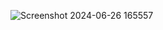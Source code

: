 ![Screenshot 2024-06-26 165557](https://github.com/ayush-11-c/Omnifood/assets/136771883/77840e5b-0990-423c-9303-feab9495d003)
